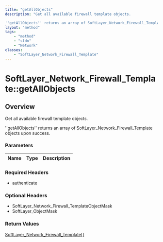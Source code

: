 ```yaml
---
title: "getAllObjects"
description: "Get all available firewall template objects. 

''getAllObjects'' returns an array of SoftLayer_Network_Firewall_Template... "
layout: "method"
tags:
    - "method"
    - "sldn"
    - "Network"
classes:
    - "SoftLayer_Network_Firewall_Template"
---
```

# SoftLayer_Network_Firewall_Template::getAllObjects
## Overview 
Get all available firewall template objects. 

''getAllObjects'' returns an array of SoftLayer_Network_Firewall_Template objects upon success. 

### Parameters 
|Name | Type | Description |
| --- | --- | --- |


### Required Headers
* authenticate

### Optional Headers
* SoftLayer_Network_Firewall_TemplateObjectMask
* SoftLayer_ObjectMask

### Return Values
<a href='/reference/datatypes/SoftLayer_Network_Firewall_Template'>SoftLayer_Network_Firewall_Template[] </a>
